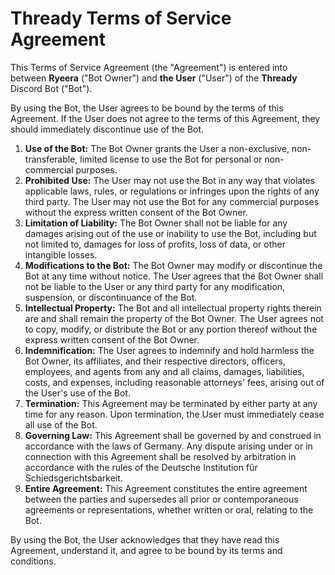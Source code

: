 # Thready Terms of Service Agreement

This Terms of Service Agreement (the "Agreement") is entered into between **Ryeera** ("Bot Owner") and **the User** ("User") of the **Thready** Discord Bot ("Bot").

By using the Bot, the User agrees to be bound by the terms of this Agreement. If the User does not agree to the terms of this Agreement, they should immediately discontinue use of the Bot.

1. **Use of the Bot:** The Bot Owner grants the User a non-exclusive, non-transferable, limited license to use the Bot for personal or non-commercial purposes.
2. **Prohibited Use:** The User may not use the Bot in any way that violates applicable laws, rules, or regulations or infringes upon the rights of any third party. The User may not use the Bot for any commercial purposes without the express written consent of the Bot Owner.
3. **Limitation of Liability:** The Bot Owner shall not be liable for any damages arising out of the use or inability to use the Bot, including but not limited to, damages for loss of profits, loss of data, or other intangible losses.
4. **Modifications to the Bot:** The Bot Owner may modify or discontinue the Bot at any time without notice. The User agrees that the Bot Owner shall not be liable to the User or any third party for any modification, suspension, or discontinuance of the Bot.
5. **Intellectual Property:** The Bot and all intellectual property rights therein are and shall remain the property of the Bot Owner. The User agrees not to copy, modify, or distribute the Bot or any portion thereof without the express written consent of the Bot Owner.
6. **Indemnification:** The User agrees to indemnify and hold harmless the Bot Owner, its affiliates, and their respective directors, officers, employees, and agents from any and all claims, damages, liabilities, costs, and expenses, including reasonable attorneys' fees, arising out of the User's use of the Bot.
7. **Termination:** This Agreement may be terminated by either party at any time for any reason. Upon termination, the User must immediately cease all use of the Bot.
8. **Governing Law:** This Agreement shall be governed by and construed in accordance with the laws of Germany. Any dispute arising under or in connection with this Agreement shall be resolved by arbitration in accordance with the rules of the Deutsche Institution für Schiedsgerichtsbarkeit.
9. **Entire Agreement:** This Agreement constitutes the entire agreement between the parties and supersedes all prior or contemporaneous agreements or representations, whether written or oral, relating to the Bot.

By using the Bot, the User acknowledges that they have read this Agreement, understand it, and agree to be bound by its terms and conditions.

